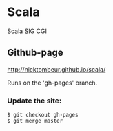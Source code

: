 # Scala
Scala SIG CGI

## Github-page
http://nicktombeur.github.io/scala/

Runs on the 'gh-pages' branch.

### Update the site:

```
$ git checkout gh-pages
$ git merge master
```
